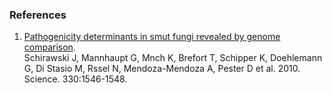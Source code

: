 ### References

1.  [Pathogenicity determinants in smut fungi revealed by genome
    comparison](http://europepmc.org/abstract/MED/21148393).\
    Schirawski J, Mannhaupt G, Mnch K, Brefort T, Schipper K, Doehlemann
    G, Di Stasio M, Rssel N, Mendoza-Mendoza A, Pester D et al. 2010.
    Science. 330:1546-1548.
